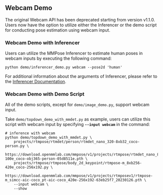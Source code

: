 ## Webcam Demo

The original Webcam API has been deprecated starting from version v1.1.0. Users now have the option to utilize either the Inferencer or the demo script for conducting pose estimation using webcam input.

### Webcam Demo with Inferencer

Users can utilize the MMPose Inferencer to estimate human poses in webcam inputs by executing the following command:

```shell
python demo/inferencer_demo.py webcam --pose2d 'human'
```

For additional information about the arguments of Inferencer, please refer to the [Inferencer Documentation](/docs/en/user_guides/inference.md).

### Webcam Demo with Demo Script

All of the demo scripts, except for `demo/image_demo.py`, support webcam input.

Take `demo/topdown_demo_with_mmdet.py` as example, users can utilize this script with webcam input by specifying **`--input webcam`** in the command:

```shell
# inference with webcam
python demo/topdown_demo_with_mmdet.py \
    projects/rtmpose/rtmdet/person/rtmdet_nano_320-8xb32_coco-person.py \
    https://download.openmmlab.com/mmpose/v1/projects/rtmpose/rtmdet_nano_8xb32-100e_coco-obj365-person-05d8511e.pth \
    projects/rtmpose/rtmpose/body_2d_keypoint/rtmpose-m_8xb256-420e_coco-256x192.py \
    https://download.openmmlab.com/mmpose/v1/projects/rtmposev1/rtmpose-m_simcc-aic-coco_pt-aic-coco_420e-256x192-63eb25f7_20230126.pth \
    --input webcam \
    --show
```
